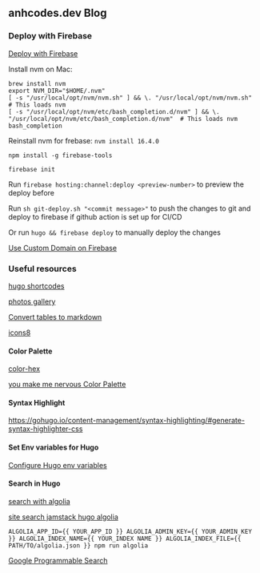 ## anhcodes.dev Blog

### Deploy with Firebase

[Deploy with Firebase](https://gohugo.io/hosting-and-deployment/hosting-on-firebase/)

Install nvm on Mac:

```shell
brew install nvm
export NVM_DIR="$HOME/.nvm"
[ -s "/usr/local/opt/nvm/nvm.sh" ] && \. "/usr/local/opt/nvm/nvm.sh"  # This loads nvm
[ -s "/usr/local/opt/nvm/etc/bash_completion.d/nvm" ] && \. "/usr/local/opt/nvm/etc/bash_completion.d/nvm"  # This loads nvm bash_completion
```

Reinstall nvm for frebase: 
`nvm install 16.4.0`

`npm install -g firebase-tools`

`firebase init`

Run `firebase hosting:channel:deploy <preview-number>` to preview the deploy before 

Run `sh git-deploy.sh "<commit message>"` to push the changes to git and deploy to firebase if github action is set up for CI/CD

Or run `hugo && firebase deploy` to manually deploy the changes 

[Use Custom Domain on Firebase](https://support.google.com/domains/answer/12081987?hl=en)

### Useful resources

[hugo shortcodes](https://gohugo.io/content-management/shortcodes/#readout)

[photos gallery](https://github.com/tbiering/hugo-slider-shortcode)

[Convert tables to markdown](https://tabletomarkdown.com/convert-spreadsheet-to-markdown/)

[icons8](https://icons8.com/icons/)


#### Color Palette

[color-hex](https://www.color-hex.com/color/d5a6bd#color-schemes)

[you make me nervous Color Palette](https://www.color-hex.com/color-palette/1020936)

#### Syntax Highlight

https://gohugo.io/content-management/syntax-highlighting/#generate-syntax-highlighter-css

#### Set Env variables for Hugo

[Configure Hugo env variables](https://gohugo.io/getting-started/configuration/#configuration-environment-variables)

#### Search in Hugo

[search with algolia](https://forestry.io/blog/search-with-algolia-in-hugo/)

[site search jamstack hugo algolia](https://www.bennet.org/blog/site-search-jamstack-hugo-algolia/)

 `ALGOLIA_APP_ID={{ YOUR_APP_ID }} ALGOLIA_ADMIN_KEY={{ YOUR_ADMIN_KEY }} ALGOLIA_INDEX_NAME={{ YOUR_INDEX NAME }} ALGOLIA_INDEX_FILE={{ PATH/TO/algolia.json }} npm run algolia`

[Google Programmable Search](https://programmablesearchengine.google.com/controlpanel/all)
